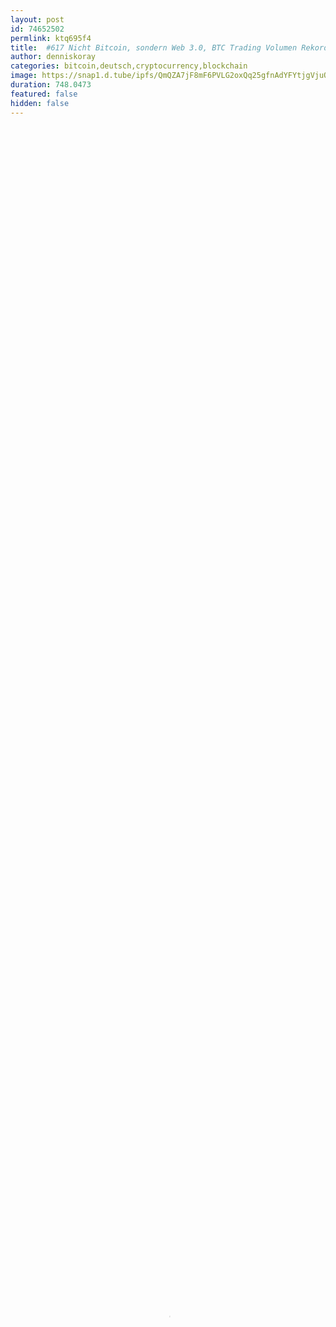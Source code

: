 ```yaml
---
layout: post
id: 74652502
permlink: ktq695f4
title:  #617 Nicht Bitcoin, sondern Web 3.0, BTC Trading Volumen Rekord & Dollar Wertverlust Bitcoin Rally 
author: denniskoray
categories: bitcoin,deutsch,cryptocurrency,blockchain
image: https://snap1.d.tube/ipfs/QmQZA7jF8mF6PVLG2oxQq25gfnAdYFYtjgVjuQPQJwVBFd
duration: 748.0473
featured: false
hidden: false
---
```

    
<video poster="https://snap1.d.tube/ipfs/QmQZA7jF8mF6PVLG2oxQq25gfnAdYFYtjgVjuQPQJwVBFd" autoplay="" id="player_html5_api" class="vjs-tech" style="width: 100%; height: 100%;" tabindex="-1" src="https://video.dtube.top/ipfs/QmV9RJBkMrVs1aaRwr1FaKJe7HcYqhgK2xgfrPjdh6U94o"></video>

http://bitcoin-informant.de/2019/05/13/617-nicht-bitcoin-sondern-web-3-0-btc-trading-volumen-rekord-dollar-wertverlust-bitcoin-rally

Hey Krypto Fans,

willkommen zur Bitcoin-Informant Show Nr. 617. Heute geht's um folgende Themen: Nicht Bitcoin, sondern das Web 3.0 wird die Welt verändern, Bitcoin Trading Volumen Rekord & 100 Jahre Dollar Wertverlust wird Bitcoin Rally beflügeln

1.) Mike Novogratz: Nicht Bitcoin, sondern das Web 3.0 wird die Welt verändern
https://de.cointelegraph.com/news/mike-novogratz-web-30-will-change-the-world-not-bitcoin

2.) Bitcoin Volume on BitMEX Skyrockets to Staggering $10 Billion as BTC Hits 2019 High
https://www.newsbtc.com/2019/05/12/bitcoin-volume-on-bitmex-skyrockets-to-staggering-10-billion-as-btc-hits-2019-high/

3.) Dollar’s Brutal 100-Year Tailspin Guarantees a Spellbinding Bitcoin Rally
https://www.ccn.com/dollars-brutal-100-year-tailspin-guarantees-a-spellbinding-bitcoin-rally

4.) Bitcoin Informant bei iTunes als Podcast
http://ppq6xp.podcaster.de/bitcoin-informant.rss

5.) Der Bitcoin Informant Inside Telegram Kanal
https://t.me/bitcoininformant

Sonnige Grüsse

Dennis “Bitcoin-Informant” Koray

Die heutige Show wird gesponsert von Coinmerce - Über 100 Coins per Sofortüberweisung kaufen:
https://coinmerce.io/de/

Steem Account ohne Wartezeit und mit 15 Steem Power (SP) für $2.5 mit Kreditkarte kaufen und SOFORT loslegen...
https://account.steem.ninja?ref=denniskoray

WCX - Trade financial markets with bitcoin
https://wcex.com/?ref=BeQEoyJh

CoinEx Exchange: 
https://www.coinex.com/account/signup?refer_code=qd4mk

BitMEX – Bitcoin mit bis zu 100x Hebel handeln
https://www.bitmex.com/register/nxXAt0

Deribit - Cryptocurrency Futures & Options Trading 
https://www.deribit.com/reg-3648.9060?q=home

Binance Exchange: 
https://www.binance.com/?ref=16176690

Paxful - Bitcoin kaufen / verkaufen
http://bit.ly/bitcoin-kaufen

Wirex - Kostenlose Bitcoin Debitkarte 
https://wirex.sjv.io/raQXd

Der Bitcoin Informant Inside Telegram Kanal: https://t.me/bitcoininformant

Folge mir auf Steemit und verdiene die Kryptowährung Steem: https://steemit.com/@denniskoray

Exklusive Bitcoin T-Shirts gibt es ab sofort in meinem Shop hier: http://bitcoin-informant.de/shop/

Bitcoin T-Shirts mit Bitcoin bezahlen: https://cryptartica.com/artist/bitcoininformant

Instagramm: https://www.instagram.com/denniskoray/
Facebook: https://www.facebook.com/btcinformant/

Amazon Bücher Krypto:
Dr. Julian Hosp: Kryptowährungen einfach erklärt: Bitcoin, Ethereum, Blockchain, Dezentralisierung, Mining, ICOs & Co - http://amzn.to/2CBixOl

Aaron Koenig: Cryptocoins: Investieren in digitale Währungen - http://amzn.to/2lSVxkr  

Aaron Koenig: BITCOIN - Geld ohne Staat: Die digitale Währung aus Sicht der Wiener Schule der Volkswirtschaft - http://amzn.to/2lRi2W6

BTC-Echo: Die Bitcoin Bibel: Das Buch zur digitalen Währung: http://amzn.to/2ESjoZx

Krypto4you – Kryptowährungen einfach verstehen, einkaufen und handeln: http://bit.ly/Krypto4you

Bitcoin - Die verrückte Geschichte vom Aufstieg eines neuen Geldes: https://amzn.to/2NA14wf

Hardware Wallets:
Ledger Nano S: http://amzn.to/2DlSRGF
Trezor: http://amzn.to/2DKPxSs
CoolWallet S: http://bit.ly/SecureCoolWalletS

Physische Bitcoin Münze mit 24-Karat Echt-Gold überzogen: http://amzn.to/2rlyfsv

Bitcoin Münzhalter „Moon“ - https://amzn.to/2xWus5P
Bitcoin Münzhalter „Spike“ - https://amzn.to/2Rk9g1I
Bitcoin Münzhalter „Rise“ - https://amzn.to/2xUo1k2

Grosse Bitcoin Wandlampe
https://amzn.to/2VGvYm7

LED Lampe aus Holz im Bitcoin Logo Design für Krypto Fans (BTC) https://amzn.to/2Qil7Qt

Multicolor LED Lampe im Bitcoin Design (7 Farben)
https://amzn.to/2AqmEK6
